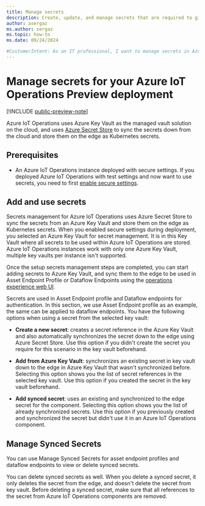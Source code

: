 ```yaml
---
title: Manage secrets 
description: Create, update, and manage secrets that are required to give your Arc-enabled Kubernetes cluster access to Azure resources.
author: asergaz
ms.author: sergaz
ms.topic: how-to
ms.date: 09/24/2024

#CustomerIntent: As an IT professional, I want to manage secrets in Azure IoT Operations, by leveraging Key Vault and Azure Secrete Store to sync the secrets down from the cloud and store them on the edge as Kubernetes secrets.
---
```


# Manage secrets for your Azure IoT Operations Preview deployment

[!INCLUDE [public-preview-note](../includes/public-preview-note.md)]

Azure IoT Operations uses Azure Key Vault as the managed vault solution on the cloud, and uses [Azure Secret Store](#manage-secrets-for-your-azure-iot-operations-preview-deployment) to sync the secrets down from the cloud and store them on the edge as Kubernetes secrets.

## Prerequisites

* An Azure IoT Operations instance deployed with secure settings. If you deployed Azure IoT Operations with test settings and now want to use secrets, you need to first [enable secure settings](./howto-enable-secure-settings.md).

## Add and use secrets

Secrets management for Azure IoT Operations uses Azure Secret Store to sync the secrets from an Azure Key Vault and store them on the edge as Kubernetes secrets. When you enabled secure settings during deployment, you selected an Azure Key Vault for secret management. It is in this Key Vault where all secrets to be used within Azure IoT Operations are stored. Azure IoT Operations instances work with only one Azure Key Vault, multiple key vaults per instance isn't supported.

Once the setup secrets management steps are completed, you can start adding secrets to Azure Key Vault, and sync them to the edge to be used in Asset Endpoint Profile or Dataflow Endpoints using the [operations experience web UI](https://iotoperations.azure.com).

Secrets are used in Asset Endpoint profile and Dataflow endpoints for authentication. In this section, we use Asset Endpoint profile as an example, the same can be applied to dataflow endpoints. You have the following options when using a secret from the selected key vault:

- **Create a new secret**: creates a secret reference in the Azure Key Vault and also automatically synchronizes the secret down to the edge using Azure Secret Store. Use this option if you didn't create the secret you require for this scenario in the key vault beforehand. 

- **Add from Azure Key Vault**: synchronizes an existing secret in key vault down to the edge in Azure Key Vault that wasn't synchronized before. Selecting this option shows you the list of secret references in the selected key vault. Use this option if you created the secret in the key vault beforehand.  

- **Add synced secret**: uses an existing and synchronized to the edge secret for the component. Selecting this option shows you the list of already synchronized secrets. Use this option if you previously created and synchronized the secret but didn't use it in an Azure IoT Operations component.

## Manage Synced Secrets

You can use Manage Synced Secrets for asset endpoint profiles and dataflow endpoints to view or delete synced secrets. 

You can delete synced secrets as well. When you delete a synced secret, it only deletes the secret from the edge, and doesn't delete the secret from key vault. Before deleting a synced secret, make sure that all references to the secret from Azure IoT Operations components are removed.
